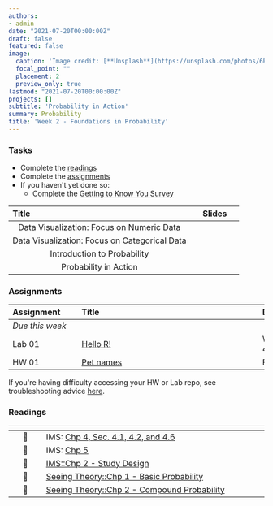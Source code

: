 ```yaml
---
authors:
- admin
date: "2021-07-20T00:00:00Z"
draft: false
featured: false
image:
  caption: 'Image credit: [**Unsplash**](https://unsplash.com/photos/6EnTPvPPL6I)'
  focal_point: ""
  placement: 2
  preview_only: true
lastmod: "2021-07-20T00:00:00Z"
projects: []
subtitle: 'Probability in Action'
summary: Probability
title: 'Week 2 - Foundations in Probability'
---
```


### Tasks

- Complete the [readings](/post/02-week/#readings)
- Complete the [assignments](/post/02-week/#assignments)
- If you haven't yet done so:
	- Complete the [Getting to Know You Survey](https://sakai.duke.edu)



| <div style="width:250px;text-align:left">Title</div> | <div  style="width:80px;text-align:center">Slides</div> | 
|:---:|:---------------------|
| Data Visualization: Focus on Numeric Data     | [<span style="color: #4b5357;"><i class="fas fa-desktop fa-lg"></i></span>](https://sta198f2021.github.io/website/slides/week-02/w2-l01-viz-num.html#1)  | 
| Data Visualization: Focus on Categorical Data      | [<span style="color: #4b5357;"><i class="fas fa-desktop fa-lg"></i></span>](https://sta198f2021.github.io/website/slides/week-02/w1-l02-viz-cat.html#1)  | 
| Introduction to Probability   | [<span style="color: #4b5357;"><i class="fas fa-desktop fa-lg"></i></span>](https://sta198f2021.github.io/website/slides/week-02/w2-l03-prob.html#1)  | 
| Probability in Action | [<span style="color: #4b5357;"><i class="fas fa-desktop fa-lg"></i></span>](https://sta198f2021.github.io/website/slides/week-02/w2-l04-prob.html#1)  | 



### Assignments

| <div style="width:120px;text-align:left">Assignment</div> | <div style="width:340px;text-align:left">Title</div> | <div style="width:200px;text-align:left">Due</div> |
|:---|:---|:---|
| *Due this week* | | |
| Lab 01 | [Hello R!](https://introds-duke.netlify.app/exploring-data.html#labs) | Wednesday, September 1, 4pm |
| HW 01  | [Pet names](https://ids-s1-20.github.io/homework/hw-00/hw-00-pet-names.html) | Fri., Sept. 3, 4:00pm |

If you're having difficulty accessing your HW or Lab repo, see troubleshooting advice [here](/troubleshoot/github-org.html).

### Readings

| <div style="width:50px"></div>  | <div style="width:420px"></div>  |  <div style="width:200px"></div> |
|:---:|:---|:---:|
| :open_book: | IMS: [Chp 4, Sec. 4.1, 4.2, and 4.6](https://openintro-ims.netlify.app/explore-categorical.html) | **Required** |
| :open_book: | IMS: [Chp 5](https://openintro-ims.netlify.app/explore-numerical.html) | **Required** |
| :open_book: | [IMS::Chp 2 - Study Design](https://openintro-ims.netlify.app/data-design.html) | **Required** |
| :open_book: | [Seeing Theory::Chp 1 - Basic Probability](https://seeing-theory.brown.edu/basic-probability/index.html) | **Required** |
| :open_book: | [Seeing Theory::Chp 2 - Compound Probability](https://seeing-theory.brown.edu/compound-probability/index.html#section1) | **Required** |

